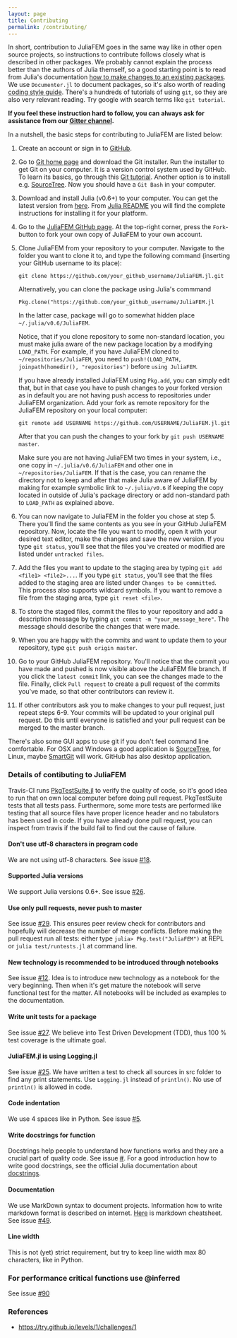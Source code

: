 ```yaml
---
layout: page
title: Contributing
permalink: /contributing/
---
```


In short, contribution to JuliaFEM goes in the same way like in other open source
projects, so instructions to contribute follows closely what is described in other
packages. We probably cannot explain the process better than the authors of Julia
themself, so a good starting point is to read from Julia's documentation 
[how to make changes to an existing packages](https://docs.julialang.org/en/stable/manual/packages/#Making-changes-to-an-existing-package-1).
We use `Documenter.jl` to document packages, so it's also worth of reading [coding
style guide](https://juliadocs.github.io/Documenter.jl/stable/man/contributing/).
There's a hundreds of tutorials of using `git`, so they are also very relevant
reading. Try google with search terms like `git tutorial`.

**If you feel these instruction hard to follow, you can always ask for
assistance from our [Gitter channel](https://gitter.im/JuliaFEM/JuliaFEM.jl).**

In a nutshell, the basic steps for contributing to JuliaFEM are listed below:

1. Create an account or sign in to [GitHub](https://github.com/).

2. Go to [Git home page](http://git-scm.com/) and download the Git installer.
   Run the installer to get Git on your computer. It is a version control system
   used by GitHub. To learn its basics, go through this
   [Git tutorial](https://try.github.io/levels/1/challenges/1>). Another option
   is to install e.g. [SourceTree](https://www.sourcetreeapp.com/). Now you should
   have a `Git Bash` in your computer.

3. Download and install Julia (v0.6+) to your computer. You can get the latest
   version from [here](https://julialang.org/downloads/). From [Julia
   README](https://github.com/JuliaLang/julia/blob/master/README.md) you will
   find the complete instructions for installing it for your platform.

4. Go to the [JuliaFEM GitHub page](https://github.com/JuliaFEM/JuliaFEM.jl).
   At the top-right corner, press the `Fork`-button to fork your own copy of
   JuliaFEM to your own account.

5. Clone JuliaFEM from your repository to your computer. Navigate to the folder
   you want to clone it to, and type the following command (inserting your GitHub
   username to its place):

   `git clone https://github.com/your_github_username/JuliaFEM.jl.git`
    
   Alternatively, you can clone the package using Julia's commmand

   `Pkg.clone("https://github.com/your_github_username/JuliaFEM.jl`

   In the latter case, package will go to somewhat hidden place
   `~/.julia/v0.6/JuliaFEM`.

   Notice, that if you clone repository to some non-standard location, you must make
   julia aware of the new package location by a modifying `LOAD_PATH`. For example,
   if you have JuliaFEM cloned to `~/repositories/JuliaFEM`, you need to
   `push!(LOAD_PATH, joinpath(homedir(), "repositories")` before `using JuliaFEM`.

   If you have already installed JuliaFEM using `Pkg.add`, you can simply edit that,
   but in that case you have to push changes to your forked version as in default
   you are not having push access to repositories under JuliaFEM organization. Add
   your fork as remote repository for the JuliaFEM repository on your local computer:

   `git remote add USERNAME https://github.com/USERNAME/JuliaFEM.jl.git`

   After that you can push the changes to your fork by `git push USERNAME master`.

   Make sure you are not having JuliaFEM two times in your system, i.e., one copy
   in `~/.julia/v0.6/JuliaFEM` and other one in `~/repositories/JuliaFEM`. If that
   is the case, you can rename the directory not to keep and after that make Julia
   aware of JuliaFEM by making for example symbolic link to `~/.julia/v0.6` if
   keeping the copy located in outside of Julia's package directory or add
   non-standard path to `LOAD_PATH` as explained above.

6. You can now navigate to JuliaFEM in the folder you chose at step 5. There
   you'll find the same contents as you see in your GitHub JuliaFEM repository.
   Now, locate the file you want to modify, open it with your desired text
   editor, make the changes and save the new version. If you type `git status`,
   you'll see that the files you've created or modified are listed under `untracked files`.

7. Add the files you want to update to the staging area by typing
   `git add <file1> <file2>...`. If you type `git status`, you'll see that
   the files added to the staging area are listed under `Changes to be committed`.
   This process also supports wildcard symbols. If you want to remove a file
   from the staging area, type `git reset <file>`.

8. To store the staged files, commit the files to your repository and add a
   description message by typing `git commit -m "your_message_here"`. The
   message should describe the changes that were made.

9. When you are happy with the commits and want to update them to your
   repository, type `git push origin master`.

10. Go to your GitHub JuliaFEM repository. You'll notice that the commit you
    have made and pushed is now visible above the JuliaFEM file branch. If you
    click the ``latest commit`` link, you can see the changes made to the file.
    Finally, click ``Pull request`` to create a pull request of the commits
    you've made, so that other contributors can review it.

11. If other contributors ask you to make changes to your pull request, just
    repeat steps 6-9. Your commits will be updated to your original pull request.
    Do this until everyone is satisfied and your pull request can be merged to
    the master branch.

There's also some GUI apps to use git if you don't feel command line comfortable.
For OSX and Windows a good application is [SourceTree](https://www.sourcetreeapp.com),
for Linux, maybe [SmartGit](http://www.syntevo.com/smartgit/) will work. GitHub
has also desktop application.


### Details of contibuting to JuliaFEM

Travis-CI runs [PkgTestSuite.jl](https://github.com/JuliaFEM/PkgTestSuite.jl) to
verify the quality of code, so it's good idea to run that on own local computer
before doing pull request. PkgTestSuite tests that all tests pass. Furthermore,
some more tests are performed like testing that all source files have proper
licence header and no tabulators has been used in code. If you have already done
pull request, you can inspect from travis if the build fail to find out the cause
of failure.

#### Don't use utf-8 characters in program code

We are not using utf-8 characters.
See issue [#18](https://github.com/JuliaFEM/JuliaFEM.jl/issues/18).

#### Supported Julia versions
We support Julia versions 0.6+.
See issue [#26](https://github.com/JuliaFEM/JuliaFEM.jl/issues/26).

#### Use only pull requests, never push to master
See issue [#29](https://github.com/JuliaFEM/JuliaFEM.jl/issues/29). This
ensures peer review check for contributors and hopefully will decrease the
number of merge conflicts. Before making the pull request run all tests:
either type `julia> Pkg.test("JuliaFEM")` at REPL or `julia test/runtests.jl` at
command line. 

#### New technology is recommended to be introduced through notebooks
See issue [#12](https://github.com/JuliaFEM/JuliaFEM.jl/issues/12). Idea is
to introduce new technology as a notebook for the very beginning. Then when it's
get mature the notebook will serve functional test for the matter. All notebooks
will be included as examples to the documentation. 

#### Write unit tests for a package
See issue [#27](https://github.com/JuliaFEM/JuliaFEM.jl/issues/27). We believe
into Test Driven Development (TDD), thus 100 % test coverage is the ultimate goal. 

#### JuliaFEM.jl is using Logging.jl
See issue [#25](https://github.com/JuliaFEM/JuliaFEM.jl/issues/25). We have
written a test to check all sources in src folder to find any print statements.
Use `Logging.jl` instead of `println()`. No use of `println()` is allowed in code.

#### Code indentation
We use 4 spaces like in Python. See issue [#5](https://github.com/JuliaFEM/JuliaFEM.jl/issues/5).

#### Write docstrings for function
Docstrings help people to understand how functions works and they are a crucial
part of quality code. See issue [#](https://github.com/JuliaFEM/JuliaFEM.jl/issues/5).
For a good introduction how to write good docstrings, see the official Julia documentation
about [docstrings](https://docs.julialang.org/en/stable/manual/documentation/).

#### Documentation
We use MarkDown syntax to document projects. Information how to write markdown
format is described on internet. [Here](https://guides.github.com/pdfs/markdown-cheatsheet-online.pdf)
is markdown cheatsheet. See issue [#49](https://github.com/JuliaFEM/JuliaFEM.jl/issues/49).

#### Line width
This is not (yet) strict requirement, but try to keep line width max 80 characters, like
in Python.

### For performance critical functions use @inferred
See issue [#90](https://github.com/JuliaFEM/JuliaFEM.jl/issues/90)

### References

* https://try.github.io/levels/1/challenges/1

